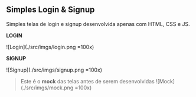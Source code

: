 ## Simples Login & Signup

Simples telas de login e signup desenvolvida apenas com HTML, CSS e JS.

**LOGIN**

![Login](./src/imgs/login.png =100x)

**SIGNUP**

![Signup](./src/imgs/signup.png =100x)

> Este é o **mock** das telas antes de serem desenvolvidas
> ![Mock](./src/imgs/mock.png =100x)
